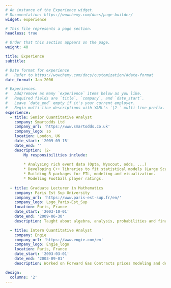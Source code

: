 ```yaml
---
# An instance of the Experience widget.
# Documentation: https://wowchemy.com/docs/page-builder/
widget: experience

# This file represents a page section.
headless: true

# Order that this section appears on the page.
weight: 40

title: Experience
subtitle:

# Date format for experience
#   Refer to https://wowchemy.com/docs/customization/#date-format
date_format: Jan 2006

# Experiences.
#   Add/remove as many `experience` items below as you like.
#   Required fields are `title`, `company`, and `date_start`.
#   Leave `date_end` empty if it's your current employer.
#   Begin multi-line descriptions with YAML's `|2-` multi-line prefix.
experience:
  - title: Senior Quantitative Analyst
    company: Smartodds Ltd
    company_url: 'https://www.smartodds.co.uk'
    company_logo: so
    location: London, UK
    date_start: '2009-09-15'
    date_end: ''
    description: |2-
        My responsibilities include:
        
        * Analysing rich event data (Opta, Wyscout, odds, ...)
        * Developing C++ libraries to fit statistical models (Large Scale Kalman Filters, ...)
        * Building R packages for ETL, modeling and visualization.
        * Modeling Football player ratings.
        
  - title: Graduate Lecturer in Mathematics
    company: Paris Est Sup University
    company_url: 'https://www.paris-est-sup.fr/en/'
    company_logo: Logo_Paris-Est_Sup
    location: Paris, France
    date_start: '2003-10-01'
    date_end: '2009-06-30'
    description: Taught about algebra, analysis, probabilities and financial mathematics at BSc and MSc levels.

  - title: Intern Quantitative Analyst
    company: Engie
    company_url: 'https://www.engie.com/en'
    company_logo: Engie_logo
    location: Paris, France
    date_start: '2003-03-01'
    date_end: '2003-09-01'
    description: Worked on Forward Gas Contracts prices modeling and developed application to expose prices to traders.

design:
  columns: '2'
---
```

